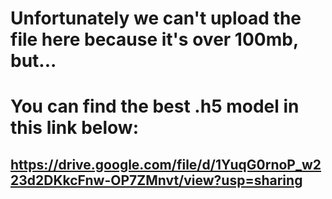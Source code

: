 # Unfortunately we can't upload the file here because it's over 100mb, but...
# You can find the best .h5 model in this link below:

## https://drive.google.com/file/d/1YuqG0rnoP_w223d2DKkcFnw-OP7ZMnvt/view?usp=sharing